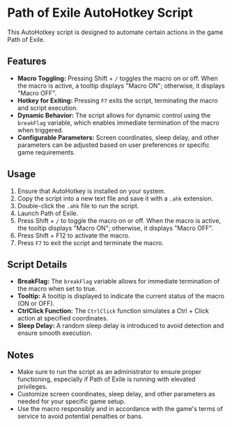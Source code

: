 # Path of Exile AutoHotkey Script

This AutoHotkey script is designed to automate certain actions in the game Path of Exile.

## Features
- **Macro Toggling:** Pressing Shift + `/` toggles the macro on or off. When the macro is active, a tooltip displays "Macro ON"; otherwise, it displays "Macro OFF".
- **Hotkey for Exiting:** Pressing `F7` exits the script, terminating the macro and script execution.
- **Dynamic Behavior:** The script allows for dynamic control using the `breakFlag` variable, which enables immediate termination of the macro when triggered.
- **Configurable Parameters:** Screen coordinates, sleep delay, and other parameters can be adjusted based on user preferences or specific game requirements.

## Usage
1. Ensure that AutoHotkey is installed on your system.
2. Copy the script into a new text file and save it with a `.ahk` extension.
3. Double-click the `.ahk` file to run the script.
4. Launch Path of Exile.
5. Press Shift + `/` to toggle the macro on or off. When the macro is active, the tooltip displays "Macro ON"; otherwise, it displays "Macro OFF".
6. Press Shift + F12 to activate the macro.
7. Press `F7` to exit the script and terminate the macro.

## Script Details
- **BreakFlag:** The `breakFlag` variable allows for immediate termination of the macro when set to true.
- **Tooltip:** A tooltip is displayed to indicate the current status of the macro (ON or OFF).
- **CtrlClick Function:** The `CtrlClick` function simulates a Ctrl + Click action at specified coordinates.
- **Sleep Delay:** A random sleep delay is introduced to avoid detection and ensure smooth execution.

## Notes
- Make sure to run the script as an administrator to ensure proper functioning, especially if Path of Exile is running with elevated privileges.
- Customize screen coordinates, sleep delay, and other parameters as needed for your specific game setup.
- Use the macro responsibly and in accordance with the game's terms of service to avoid potential penalties or bans.

